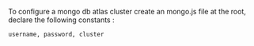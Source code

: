 To configure a mongo db atlas cluster create an mongo.js file at the root, declare the following constants :

``username, password, cluster``

